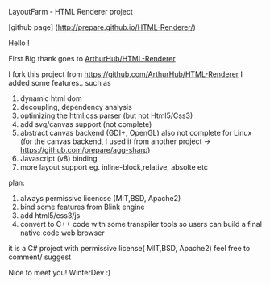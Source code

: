 LayoutFarm - HTML Renderer project 

[github page] (http://prepare.github.io/HTML-Renderer/)


Hello !

First Big thank goes to  [ArthurHub/HTML-Renderer](https://github.com/ArthurHub/HTML-Renderer)
 
I fork this project from https://github.com/ArthurHub/HTML-Renderer
I added some features.. such as

1) dynamic html dom
2) decoupling, dependency analysis
3) optimizing the html,css parser (but not Html5/Css3)
4) add svg/canvas support (not complete)
5) abstract canvas backend (GDI+, OpenGL) also not complete for Linux (for the canvas backend, I used it from another project -> https://github.com/prepare/agg-sharp)
6) Javascript (v8) binding 
7) more layout support eg. inline-block,relative, absolte etc

plan:
1) always permissive licencse (MIT,BSD, Apache2)
2) bind some features from Blink engine
3) add html5/css3/js 
4) convert to C++ code with some transpiler tools 
   so users can build a final native code web browser



it is a C# project with permissive license( MIT,BSD, Apache2)
feel free to comment/ suggest

Nice to meet you!
WinterDev :)